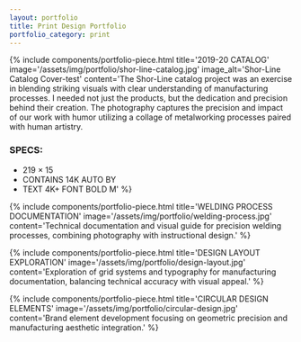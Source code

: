 ```yaml
---
layout: portfolio
title: Print Design Portfolio
portfolio_category: print
---
```


{% include components/portfolio-piece.html
   title='2019-20 CATALOG'
   image='/assets/img/portfolio/shor-line-catalog.jpg'
   image_alt='Shor-Line Catalog Cover-test'
   content='The Shor-Line catalog project was an exercise in blending striking visuals with clear understanding of manufacturing processes. I needed not just the products, but the dedication and precision behind their creation. The photography captures the precision and impact of our work with humor utilizing a collage of metalworking processes paired with human artistry.

### SPECS:
- 219 × 15
- CONTAINS 14K AUTO BY
- TEXT 4K+ FONT BOLD M'
%}

{% include components/portfolio-piece.html
   title='WELDING PROCESS DOCUMENTATION'
   image='/assets/img/portfolio/welding-process.jpg'
   content='Technical documentation and visual guide for precision welding processes, combining photography with instructional design.'
%}

{% include components/portfolio-piece.html
   title='DESIGN LAYOUT EXPLORATION'
   image='/assets/img/portfolio/design-layout.jpg'
   content='Exploration of grid systems and typography for manufacturing documentation, balancing technical accuracy with visual appeal.'
%}

{% include components/portfolio-piece.html
   title='CIRCULAR DESIGN ELEMENTS'
   image='/assets/img/portfolio/circular-design.jpg'
   content='Brand element development focusing on geometric precision and manufacturing aesthetic integration.'
%}
